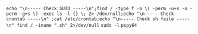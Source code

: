 `echo "\n----- Check SUID -----\n";find / -type f -a \( -perm -u+s -o -perm -g+s \) -exec ls -l {} \; 2> /dev/null;echo "\n----- Check crontab -----\n" ;cat /etc/crontab;echo "\n----- Check sh faile -----\n" find / -iname ".sh" 2>/dev/null`
`sudo -l`
`pspy64`
